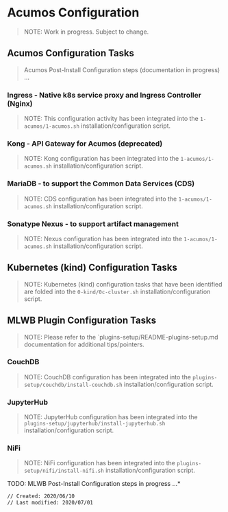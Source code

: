 # Acumos Configuration

> NOTE: Work in progress.  Subject to change.

## Acumos Configuration Tasks

>Acumos Post-Install Configuration steps (documentation in progress) ...

### Ingress - Native k8s service proxy and Ingress Controller (Nginx)

>NOTE: This configuration activity has been integrated into the `1-acumos/1-acumos.sh` installation/configuration script.

### Kong - API Gateway for Acumos (deprecated)

>NOTE: Kong configuration has been integrated into the `1-acumos/1-acumos.sh` installation/configuration script.

### MariaDB - to support the Common Data Services (CDS)

>NOTE: CDS configuration has been integrated into the `1-acumos/1-acumos.sh` installation/configuration script.

### Sonatype Nexus - to support artifact management

>NOTE: Nexus configuration has been integrated into the `1-acumos/1-acumos.sh` installation/configuration script.

## Kubernetes (kind) Configuration Tasks

>NOTE: Kubernetes (kind) configuration tasks that have been identified are folded into the `0-kind/0c-cluster.sh` installation/configuration script.

## MLWB Plugin Configuration Tasks

>NOTE: Please refer to the `plugins-setup/README-plugins-setup.md documentation for additional tips/pointers.

### CouchDB

>NOTE: CouchDB configuration has been integrated into the `plugins-setup/couchdb/install-couchdb.sh` installation/configuration script.

### JupyterHub

>NOTE: JupyterHub configuration has been integrated into the `plugins-setup/jupyterhub/install-jupyterhub.sh` installation/configuration script.

### NiFi

>NOTE: NiFi configuration has been integrated into the `plugins-setup/nifi/install-nifi.sh` installation/configuration script.

TODO: MLWB Post-Install Configuration steps in progress ...*

```sh
// Created: 2020/06/10
// Last modified: 2020/07/01
```

